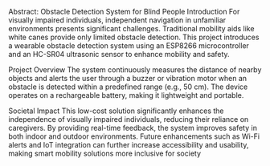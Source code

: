 Abstract: Obstacle Detection System for Blind People
Introduction
For visually impaired individuals, independent navigation in unfamiliar environments presents significant challenges. Traditional mobility aids like white canes provide only limited obstacle detection. This project introduces a wearable obstacle detection system using an ESP8266 microcontroller and an HC-SR04 ultrasonic sensor to enhance mobility and safety.

Project Overview
The system continuously measures the distance of nearby objects and alerts the user through a buzzer or vibration motor when an obstacle is detected within a predefined range (e.g., 50 cm). The device operates on a rechargeable battery, making it lightweight and portable.

Societal Impact
This low-cost solution significantly enhances the independence of visually impaired individuals, reducing their reliance on caregivers. By providing real-time feedback, the system improves safety in both indoor and outdoor environments. Future enhancements such as Wi-Fi alerts and IoT integration can further increase accessibility and usability, making smart mobility solutions more inclusive for society



